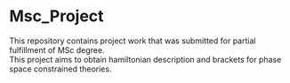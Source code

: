 # Msc_Project

This repository contains project work that was submitted for partial fulfillment of MSc degree. <br />
This project aims to obtain hamiltonian description and brackets for phase space constrained theories.
